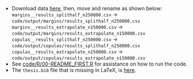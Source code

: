 - Download data [here](https://figshare.com/s/3e6f3008cf0e4e30d758), then, move and rename as shown below:<br>
`margins__results_splithalf_n250000.csv` -> `code/output/margins/results_splithalf_n250000.csv`<br>
`margins__results_extrapolate_n150000.csv` -> `code/output/margins/results_extrapolate_n150000.csv`<br>
`copulas__results_splithalf_n250000.csv` -> `code/output/copulas/results_splithalf_n250000.csv`<br>
`copulas__results_extrapolate_n150000.csv` -> `code/output/copulas/results_extrapolate_n150000.csv`<br>
- See [code/R/00-README_FIRST.R](https://github.com/dimitris93/msc-thesis/blob/main/code/R/00-README_FIRST.R) for assistance on how to run the code.
- The `thesis.bib` file that is missing in LaTeX, is [here](https://github.com/dimitris93/msc-thesis/blob/main/thesis.bib).
